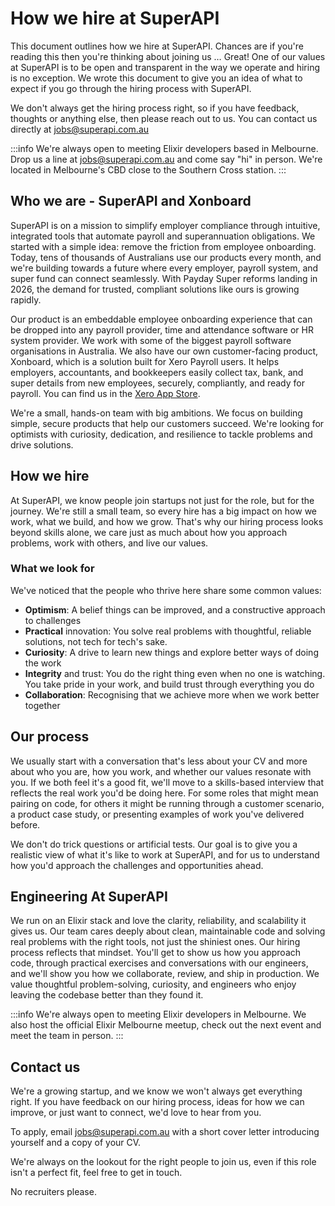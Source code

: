 # How we hire at SuperAPI

This document outlines how we hire at SuperAPI. Chances are if you're reading this then you're thinking about joining us … Great! One of our values at SuperAPI is to be open and transparent in the way we operate and hiring is no exception. We wrote this document to give you an idea of what to expect if you go through the hiring process with SuperAPI.

We don't always get the hiring process right, so if you have feedback, thoughts or anything else, then please reach out to us. You can contact us directly at jobs@superapi.com.au

:::info
We're always open to meeting Elixir developers based in Melbourne. Drop us a line at jobs@superapi.com.au and come say "hi" in person. We're located in Melbourne's CBD close to the Southern Cross station.
:::

## Who we are - SuperAPI and Xonboard

SuperAPI is on a mission to simplify employer compliance through intuitive, integrated tools that automate payroll and superannuation obligations. We started with a simple idea: remove the friction from employee onboarding. Today, tens of thousands of Australians use our products every month, and we're building towards a future where every employer, payroll system, and super fund can connect seamlessly. With Payday Super reforms landing in 2026, the demand for trusted, compliant solutions like ours is growing rapidly.

Our product is an embeddable employee onboarding experience that can be dropped into any payroll provider, time and attendance software or HR system provider.  We work with some of the biggest payroll software organisations in Australia.  We also have our own customer-facing product, Xonboard, which is a solution built for Xero Payroll users. It helps employers, accountants, and bookkeepers easily collect tax, bank, and super details from new employees,  securely, compliantly, and ready for payroll. You can find us in the [Xero App Store](https://apps.xero.com/au/search/app/xonboard).

We're a small, hands-on team with big ambitions. We focus on building simple, secure products that help our customers succeed. We're looking for optimists with curiosity, dedication, and resilience to tackle problems and drive solutions.

## How we hire

At SuperAPI, we know people join startups not just for the role, but for the journey. We're still a small team, so every hire has a big impact on how we work, what we build, and how we grow. That's why our hiring process looks beyond skills alone, we care just as much about how you approach problems, work with others, and live our values.

### What we look for

We've noticed that the people who thrive here share some common values:

* **Optimism**: A belief things can be improved, and a constructive approach to challenges
* **Practical** innovation: You solve real problems with thoughtful, reliable solutions, not tech for tech's sake.
* **Curiosity**: A drive to learn new things and explore better ways of doing the work
* **Integrity** and trust: You do the right thing even when no one is watching. You take pride in your work, and build trust through everything you do
* **Collaboration**: Recognising that we achieve more when we work better together

## Our process

We usually start with a conversation that's less about your CV and more about who you are, how you work, and whether our values resonate with you. If we both feel it's a good fit, we'll move to a skills-based interview that reflects the real work you'd be doing here. For some roles that might mean pairing on code, for others it might be running through a customer scenario, a product case study, or presenting examples of work you've delivered before.

We don't do trick questions or artificial tests. Our goal is to give you a realistic view of what it's like to work at SuperAPI, and for us to understand how you'd approach the challenges and opportunities ahead.

## Engineering At SuperAPI

We run on an Elixir stack and love the clarity, reliability, and scalability it gives us. Our team cares deeply about clean, maintainable code and solving real problems with the right tools, not just the shiniest ones. Our hiring process reflects that mindset. You'll get to show us how you approach code, through practical exercises and conversations with our engineers, and we'll show you how we collaborate, review, and ship in production. We value thoughtful problem-solving, curiosity, and engineers who enjoy leaving the codebase better than they found it.

:::info
We're always open to meeting Elixir developers in Melbourne. We also host the official Elixir Melbourne meetup, check out the next event and meet the team in person.
:::

## Contact us

We're a growing startup, and we know we won't always get everything right. If you have feedback on our hiring process, ideas for how we can improve, or just want to connect, we'd love to hear from you.

To apply, email jobs@superapi.com.au with a short cover letter introducing yourself and a copy of your CV.

We're always on the lookout for the right people to join us,  even if this role isn't a perfect fit, feel free to get in touch.

No recruiters please.
